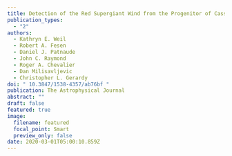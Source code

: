```yaml
---
title: Detection of the Red Supergiant Wind from the Progenitor of Cassiopeia A
publication_types:
  - "2"
authors:
  - Kathryn E. Weil
  - Robert A. Fesen
  - Daniel J. Patnaude
  - John C. Raymond
  - Roger A. Chevalier
  - Dan Milisavljevic
  - Christopher L. Gerardy
doi: " 10.3847/1538-4357/ab76bf "
publication: The Astrophysical Journal
abstract: ""
draft: false
featured: true
image:
  filename: featured
  focal_point: Smart
  preview_only: false
date: 2020-03-01T05:00:10.859Z
---
```

